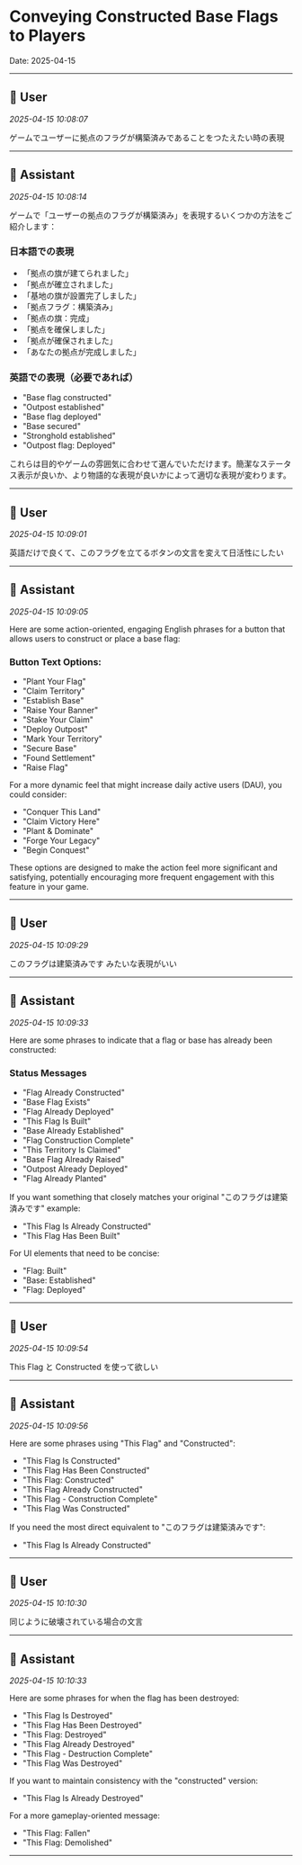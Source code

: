# Conveying Constructed Base Flags to Players

Date: 2025-04-15

---

## 👤 User
*2025-04-15 10:08:07*

ゲームでユーザーに拠点のフラグが構築済みであることをつたえたい時の表現

---

## 🤖 Assistant
*2025-04-15 10:08:14*

ゲームで「ユーザーの拠点のフラグが構築済み」を表現するいくつかの方法をご紹介します：

### 日本語での表現
- 「拠点の旗が建てられました」
- 「拠点が確立されました」
- 「基地の旗が設置完了しました」
- 「拠点フラグ：構築済み」
- 「拠点の旗：完成」
- 「拠点を確保しました」
- 「拠点が確保されました」
- 「あなたの拠点が完成しました」

### 英語での表現（必要であれば）
- "Base flag constructed"
- "Outpost established"
- "Base flag deployed"
- "Base secured"
- "Stronghold established"
- "Outpost flag: Deployed"

これらは目的やゲームの雰囲気に合わせて選んでいただけます。簡潔なステータス表示が良いか、より物語的な表現が良いかによって適切な表現が変わります。

---

## 👤 User
*2025-04-15 10:09:01*

英語だけで良くて、このフラグを立てるボタンの文言を変えて日活性にしたい

---

## 🤖 Assistant
*2025-04-15 10:09:05*

Here are some action-oriented, engaging English phrases for a button that allows users to construct or place a base flag:

### Button Text Options:
- "Plant Your Flag"
- "Claim Territory"
- "Establish Base"
- "Raise Your Banner"
- "Stake Your Claim"
- "Deploy Outpost"
- "Mark Your Territory"
- "Secure Base"
- "Found Settlement"
- "Raise Flag"

For a more dynamic feel that might increase daily active users (DAU), you could consider:
- "Conquer This Land"
- "Claim Victory Here"
- "Plant & Dominate"
- "Forge Your Legacy"
- "Begin Conquest"

These options are designed to make the action feel more significant and satisfying, potentially encouraging more frequent engagement with this feature in your game.

---

## 👤 User
*2025-04-15 10:09:29*

このフラグは建築済みです みたいな表現がいい

---

## 🤖 Assistant
*2025-04-15 10:09:33*

Here are some phrases to indicate that a flag or base has already been constructed:

### Status Messages
- "Flag Already Constructed"
- "Base Flag Exists"
- "Flag Already Deployed"
- "This Flag Is Built"
- "Base Already Established"
- "Flag Construction Complete"
- "This Territory Is Claimed"
- "Base Flag Already Raised"
- "Outpost Already Deployed"
- "Flag Already Planted"

If you want something that closely matches your original "このフラグは建築済みです" example:
- "This Flag Is Already Constructed"
- "This Flag Has Been Built"

For UI elements that need to be concise:
- "Flag: Built"
- "Base: Established"
- "Flag: Deployed"

---

## 👤 User
*2025-04-15 10:09:54*

This Flag と Constructed を使って欲しい

---

## 🤖 Assistant
*2025-04-15 10:09:56*

Here are some phrases using "This Flag" and "Constructed":

- "This Flag Is Constructed"
- "This Flag Has Been Constructed"
- "This Flag: Constructed"
- "This Flag Already Constructed"
- "This Flag - Construction Complete"
- "This Flag Was Constructed"

If you need the most direct equivalent to "このフラグは建築済みです":
- "This Flag Is Already Constructed"

---

## 👤 User
*2025-04-15 10:10:30*

同じように破壊されている場合の文言

---

## 🤖 Assistant
*2025-04-15 10:10:33*

Here are some phrases for when the flag has been destroyed:

- "This Flag Is Destroyed"
- "This Flag Has Been Destroyed"
- "This Flag: Destroyed"
- "This Flag Already Destroyed"
- "This Flag - Destruction Complete"
- "This Flag Was Destroyed"

If you want to maintain consistency with the "constructed" version:
- "This Flag Is Already Destroyed"

For a more gameplay-oriented message:
- "This Flag: Fallen"
- "This Flag: Demolished"

---

